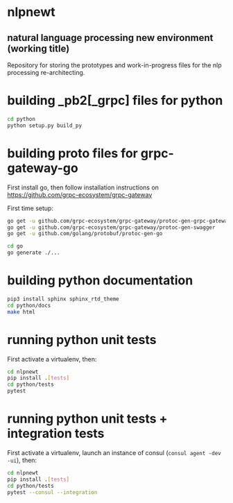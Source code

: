 # nlpnewt

## natural language processing new environment (working title)

Repository for storing the prototypes and work-in-progress files for the nlp processing re-architecting.

# building _pb2\[_grpc\] files for python

```bash
cd python
python setup.py build_py
```


# building proto files for grpc-gateway-go

First install go, then follow installation instructions on https://github.com/grpc-ecosystem/grpc-gateway

First time setup:
```bash
go get -u github.com/grpc-ecosystem/grpc-gateway/protoc-gen-grpc-gateway
go get -u github.com/grpc-ecosystem/grpc-gateway/protoc-gen-swagger
go get -u github.com/golang/protobuf/protoc-gen-go
```

```bash
cd go
go generate ./...
```

# building python documentation

```bash
pip3 install sphinx sphinx_rtd_theme
cd python/docs
make html 
```

# running python unit tests

First activate a virtualenv, then:

```bash
cd nlpnewt
pip install .[tests]
cd python/tests
pytest
```

# running python unit tests + integration tests

First activate a virtualenv, launch an instance of consul (`consul agent -dev -ui`), then:

```bash
cd nlpnewt
pip install .[tests]
cd python/tests
pytest --consul --integration
```